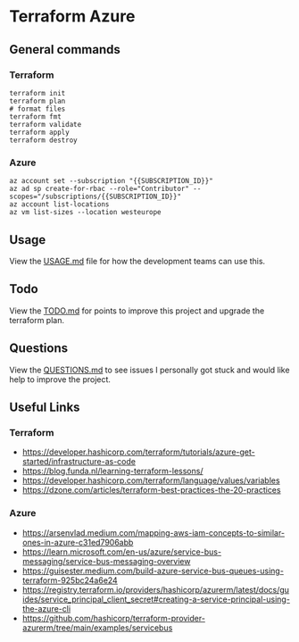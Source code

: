 # Terraform Azure

## General commands

### Terraform

```console
terraform init
terraform plan
# format files
terraform fmt
terraform validate
terraform apply
terraform destroy
```

### Azure

```console
az account set --subscription "{{SUBSCRIPTION_ID}}"
az ad sp create-for-rbac --role="Contributor" --scopes="/subscriptions/{{SUBSCRIPTION_ID}}"
az account list-locations
az vm list-sizes --location westeurope
```

## Usage

View the [USAGE.md](USAGE.md) file for how the development teams can use this.

## Todo

View the [TODO.md](TODO.md) for points to improve this project and upgrade the terraform plan.

## Questions

View the [QUESTIONS.md](QUESTIONS.md) to see issues I personally got stuck and would like help to improve the project.

## Useful Links

### Terraform

- https://developer.hashicorp.com/terraform/tutorials/azure-get-started/infrastructure-as-code
- https://blog.funda.nl/learning-terraform-lessons/
- https://developer.hashicorp.com/terraform/language/values/variables
- https://dzone.com/articles/terraform-best-practices-the-20-practices

### Azure

- https://arsenvlad.medium.com/mapping-aws-iam-concepts-to-similar-ones-in-azure-c31ed7906abb
- https://learn.microsoft.com/en-us/azure/service-bus-messaging/service-bus-messaging-overview
- https://guisester.medium.com/build-azure-service-bus-queues-using-terraform-925bc24a6e24
- https://registry.terraform.io/providers/hashicorp/azurerm/latest/docs/guides/service_principal_client_secret#creating-a-service-principal-using-the-azure-cli
- https://github.com/hashicorp/terraform-provider-azurerm/tree/main/examples/servicebus
